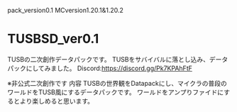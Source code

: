 pack_version0.1 MCversion1.20.1&1.20.2
# TUSBSD_ver0.1
TUSBの二次創作データパックです。
TUSBをサバイバルに落とし込み、データパックにしてみました。
Discord:https://discord.gg/Pk7KPAhFtF

※非公式二次創作です
内容
TUSBの世界観をDatapackにし、マイクラの普段のワールドをTUSB風にするデータパックです。
ワールドをアンプりファイドにするとより楽しめると思います。
